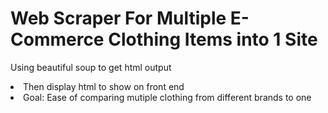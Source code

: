 <h1> Web Scraper For Multiple E-Commerce Clothing Items into 1 Site</h1>

<l1> Using beautiful soup to get html output</li>
<li> Then display html to show on front end </li>
<li> Goal: Ease of comparing mutiple clothing from different brands to one </li>
